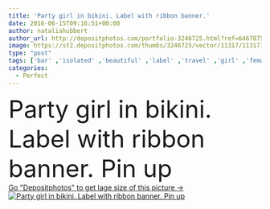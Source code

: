 ```yaml
---
title: 'Party girl in bikini. Label with ribbon banner.'
date: 2016-06-15T09:16:51+00:00
author: nataliahubbert
author_url: http://depositphotos.com/portfolio-3246725.html?ref=64678756
image: https://st2.depositphotos.com/thumbs/3246725/vector/11317/113171782/api_thumb_450.jpg?forcejpeg=true
type: "post"
tags: ['bar' ,'isolated' ,'beautiful' ,'label' ,'travel' ,'girl' ,'female' ,'young' ,'beauty' ,'drink' ,'style' ,'cartoon' ,'fashion' ,'tropical' ,'pretty' ,'icon' ,'hot' ,'strong' ,'invitation' ,'vacation' ,'sexy' ,'resort' ,'attractive' ,'exotic' ,'sunbathing' ,'tanned' ,'tattoo' ,'island' ,'Holidays' ,'backyard' ,'mascot' ,'bracelets' ,'suntan' ,'alcoholic' ,'bikini' ,'swimwear' ,'pinup' ,'booty' ,'pin up' ,'fit body' ,'beach party' ,'perfect body' ,'summer fun' ,'woman silhouette' ,'invitation design' ,'ribbon banner' ]
categories: 
  - Perfect
---
```

<div aling="center">
            <font size="60"> Party girl in bikini. Label with ribbon banner. Pin up</font>   
</div>
<div>
    <a href='https://depositphotos.com/113171782/stock-illustration-party-girl-in-bikini-label.html?ref=64678756' target=_blank > Go "Depositphotos" to get lage size of this picture ->
        <img href='https://depositphotos.com/113171782/stock-illustration-party-girl-in-bikini-label.html?ref=64678756' src='https://st2.depositphotos.com/3246725/11317/v/950/depositphotos_113171782-stock-illustration-party-girl-in-bikini-label.jpg?forcejpeg=true' alt='Party girl in bikini. Label with ribbon banner. Pin up' >
    </a>
</div>
